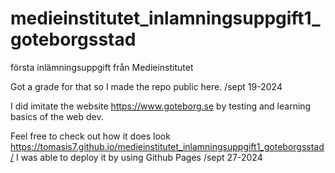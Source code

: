 # medieinstitutet_inlamningsuppgift1_goteborgsstad
första inlämningsuppgift från Medieinstitutet

Got a grade for that so I made the repo public here. /sept 19-2024


I did imitate the website https://www.goteborg.se by testing and learning basics of the web dev.


Feel free to check out how it does look https://tomasis7.github.io/medieinstitutet_inlamningsuppgift1_goteborgsstad/ 
I was able to deploy it by using Github Pages /sept 27-2024
